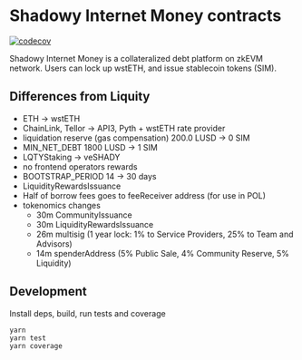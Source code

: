 # Shadowy Internet Money contracts

[![codecov](https://codecov.io/gh/shadowy-internet-money/sim-contracts/branch/main/graph/badge.svg?token=NVYGWNTOWF)](https://codecov.io/gh/shadowy-internet-money/sim-contracts)

Shadowy Internet Money is a collateralized debt platform on zkEVM network. Users can lock up wstETH, and issue stablecoin tokens (SIM).

## Differences from Liquity

* ETH -> wstETH
* ChainLink, Tellor -> API3, Pyth + wstETH rate provider
* liquidation reserve (gas compensation) 200.0 LUSD -> 0 SIM
* MIN_NET_DEBT 1800 LUSD -> 1 SIM 
* LQTYStaking -> veSHADY
* no frontend operators rewards
* BOOTSTRAP_PERIOD 14 -> 30 days
* LiquidityRewardsIssuance
* Half of borrow fees goes to feeReceiver address (for use in POL)
* tokenomics changes
  * 30m CommunityIssuance
  * 30m LiquidityRewardsIssuance
  * 26m multisig (1 year lock: 1% to Service Providers, 25% to Team and Advisors)
  * 14m spenderAddress (5% Public Sale, 4% Community Reserve, 5% Liquidity)


## Development

Install deps, build, run tests and coverage
```
yarn
yarn test
yarn coverage
```
